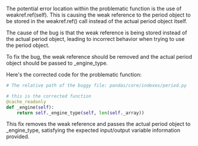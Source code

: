 The potential error location within the problematic function is the use of weakref.ref(self). This is causing the weak reference to the period object to be stored in the weakref.ref() call instead of the actual period object itself.

The cause of the bug is that the weak reference is being stored instead of the actual period object, leading to incorrect behavior when trying to use the period object.

To fix the bug, the weak reference should be removed and the actual period object should be passed to _engine_type.

Here's the corrected code for the problematic function:

```python
# The relative path of the buggy file: pandas/core/indexes/period.py

# this is the corrected function
@cache_readonly
def _engine(self):
    return self._engine_type(self, len(self._array))
```

This fix removes the weak reference and passes the actual period object to _engine_type, satisfying the expected input/output variable information provided.